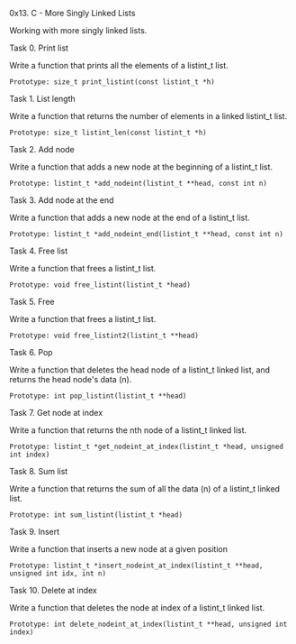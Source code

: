 0x13. C - More Singly Linked Lists

Working with more singly linked lists.

Task 0. Print list

Write a function that prints all the elements of a listint_t list.

	Prototype: size_t print_listint(const listint_t *h)

Task 1. List length

Write a function that returns the number of elements in a linked listint_t list.

	Prototype: size_t listint_len(const listint_t *h)

Task 2. Add node

Write a function that adds a new node at the beginning of a listint_t list.

	Prototype: listint_t *add_nodeint(listint_t **head, const int n)

Task 3. Add node at the end

Write a function that adds a new node at the end of a listint_t list.

	Prototype: listint_t *add_nodeint_end(listint_t **head, const int n)

Task 4. Free list

Write a function that frees a listint_t list.

	Prototype: void free_listint(listint_t *head)

Task 5. Free

Write a function that frees a listint_t list.

	Prototype: void free_listint2(listint_t **head)

Task 6. Pop

Write a function that deletes the head node of a listint_t linked list, and returns the head node's data (n).

	Prototype: int pop_listint(listint_t **head)

Task 7. Get node at index

Write a function that returns the nth node of a listint_t linked list.

	Prototype: listint_t *get_nodeint_at_index(listint_t *head, unsigned int index)

Task 8. Sum list

Write a function that returns the sum of all the data (n) of a listint_t linked list.

	Prototype: int sum_listint(listint_t *head)

Task 9. Insert

Write a function that inserts a new node at a given position

	Prototype: listint_t *insert_nodeint_at_index(listint_t **head, unsigned int idx, int n)

Task 10. Delete at index

Write a function that deletes the node at index of a listint_t linked list.

	Prototype: int delete_nodeint_at_index(listint_t **head, unsigned int index)

